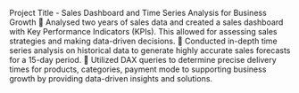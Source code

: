 Project Title - Sales Dashboard and Time Series Analysis for Business Growth
 Analysed two years of sales data and created a sales dashboard with Key Performance Indicators (KPIs). This allowed for assessing sales strategies and making data-driven decisions.
 Conducted in-depth time series analysis on historical data to generate highly accurate sales forecasts for a 15-day period.
 Utilized DAX queries to determine precise delivery times for products, categories, payment mode to supporting business growth by providing data-driven insights and solutions.
